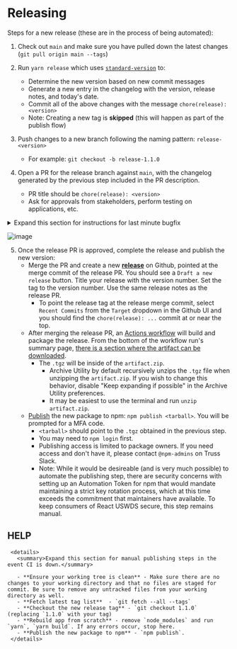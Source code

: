 # Releasing

Steps for a new release (these are in the process of being automated):

1. Check out `main` and make sure you have pulled down the latest changes (`git pull origin main --tags`)

2. Run `yarn release` which uses [`standard-version`](https://github.com/conventional-changelog/standard-version) to:

   - Determine the new version based on new commit messages
   - Generate a new entry in the changelog with the version, release notes, and today's date.
   - Commit all of the above changes with the message `chore(release): <version>`
   - Note: Creating a new tag is **skipped** (this will happen as part of the publish flow)

3. Push changes to a new branch following the naming pattern: `release-<version>`

   - For example: `git checkout -b release-1.1.0`

4. Open a PR for the release branch against `main`, with the changelog generated by the previous step included in the PR description.

   - PR title should be `chore(release): <version>`
   - Ask for approvals from stakeholders, perform testing on applications, etc.
 <details>
       <summary>Expand this section for instructions for last minute bugfix</summary>
  <ul> 
  <li>For small bugfix, add commits on top of the release. Squash and merge the PR as usual.</li>
   
   <li>For significant bugfix you will need to redo the release. Reset your local release branch, add bugfix commits (use conventional commits syntax). Rerun `yarn release`. The release chore commit should be the last commit on the branch. The fix will be included in the changelog. <i>Rebase and merge the PR </i>in this special case.</li>
</ul>
</details>

   ![image](./release_PR.png)

5. Once the release PR is approved, complete the release and publish the new version:
   - Merge the PR and create a new [**release**](https://github.com/trussworks/react-uswds/releases) on Github, pointed at the merge commit of the release PR. You should see a `Draft a new release` button. Title your release with the version number. Set the tag to the version number. Use the same  release notes as the release PR.
     - To point the release tag at the release merge commit, select `Recent Commits` from the `Target` dropdown in the Github UI and you should find the `chore(release): ...` commit at or near the top.
   - After merging the release PR, an [Actions workflow](../.github/workflows/package-release.yml) will build and package the release. From the bottom of the workflow run's summary page, [there is a section where the artifact can be downloaded](https://github.com/actions/upload-artifact#where-does-the-upload-go).
     - The `.tgz` will be inside of the `artifact.zip`.
       - Archive Utility by default recursively unzips the `.tgz` file when unzipping the `artifact.zip`. If you wish to change this behavior, disable "Keep expanding if possible" in the Archive Utility preferences.
       - It may be easiest to use the terminal and run `unzip artifact.zip`.
   - [Publish](https://docs.npmjs.com/cli/v6/commands/npm-publish) the new package to npm: `npm publish <tarball>`. You will be prompted for a MFA code.
     - `<tarball>` should point to the `.tgz` obtained in the previous step.
     - You may need to `npm login` first.
     - Publishing access is limited to package owners. If you need access and don't have it, please contact `@npm-admins` on Truss Slack.
     - Note: While it would be desireable (and is very much possible) to automate the publishing step, there are security concerns with setting up an Automation Token for npm that would mandate maintaining a strict key rotation process, which at this time exceeds the commitment that maintainers have available. To keep consumers of React USWDS secure, this step remains manual.
  
  ## HELP  
  
     <details>
       <summary>Expand this section for manual publishing steps in the event CI is down.</summary>
         
       - **Ensure your working tree is clean** - Make sure there are no changes to your working directory and that no files are staged for commit. Be sure to remove any untracked files from your working directory as well.
       - **Fetch latest tag list**  - `git fetch --all --tags`
       - **Checkout the new release tag** - `git checkout 1.1.0` (replacing `1.1.0` with your tag)
       - **Rebuild app from scratch** - remove `node_modules` and run `yarn`, `yarn build`. If any errors occur, stop here.
       - **Publish the new package to npm** - `npm publish`.
     </details>
